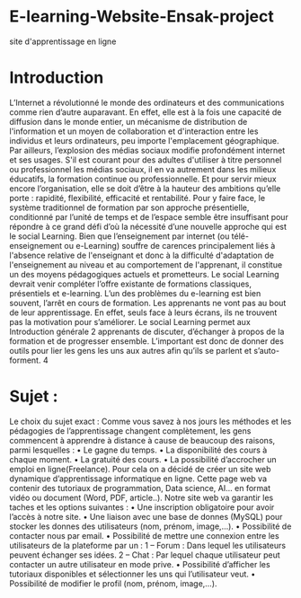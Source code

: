 # E-learning-Website-Ensak-project
site d'apprentissage en ligne
  
# Introduction
L’Internet a révolutionné le monde des ordinateurs et des communications comme rien
d’autre auparavant. En effet, elle est à la fois une capacité de diffusion dans le monde
entier, un mécanisme de distribution de l'information et un moyen de collaboration et
d'interaction entre les individus et leurs ordinateurs, peu importe l'emplacement
géographique. Par ailleurs, l’explosion des médias sociaux modifie profondément internet
et ses usages. S'il est courant pour des adultes d'utiliser à titre personnel ou professionnel
les médias sociaux, il en va autrement dans les milieux éducatifs, la formation continue ou
professionnelle. Et pour servir mieux encore l’organisation, elle se doit d’être à la hauteur
des ambitions qu’elle porte : rapidité, flexibilité, efficacité et rentabilité. Pour y faire face,
le système traditionnel de formation par son approche présentielle, conditionné par
l’unité de temps et de l’espace semble être insuffisant pour répondre à ce grand défi d’où
la nécessité d’une nouvelle approche qui est le social Learning. Bien que l’enseignement
par internet (ou télé-enseignement ou e-Learning) souffre de carences principalement liés
à l'absence relative de l'enseignant et donc à la difficulté d'adaptation de l'enseignement
au niveau et au comportement de l'apprenant, il constitue un des moyens pédagogiques
actuels et prometteurs. Le social Learning devrait venir compléter l’offre existante de
formations classiques, présentiels et e-learning. L’un des problèmes du e-learning est bien
souvent, l’arrêt en cours de formation. Les apprenants ne vont pas au bout de leur
apprentissage. En effet, seuls face à leurs écrans, ils ne trouvent pas la motivation pour
s’améliorer. Le social Learning permet aux Introduction générale 2 apprenants de
discuter, d’échanger à propos de la formation et de progresser ensemble. L’important est
donc de donner des outils pour lier les gens les uns aux autres afin qu’ils se parlent et
s’auto-forment.
4
# Sujet :
Le choix du sujet exact :
Comme vous savez à nos jours les méthodes et les pédagogies de l’apprentissage
changent complètement, les gens commencent à apprendre à distance à cause de
beaucoup des raisons, parmi lesquelles :
• Le gagne du temps.
• La disponibilité des cours à chaque moment.
• La gratuité des cours.
• La possibilité d’accrocher un emploi en ligne(Freelance).
Pour cela on a décidé de créer un site web dynamique d’apprentissage informatique en
ligne.
Cette page web va contenir des tutoriaux de programmation, Data science, AI... en format
vidéo ou document (Word, PDF, article..).
Notre site web va garantir les taches et les options suivantes :
• Une inscription obligatoire pour avoir l’accès à notre site.
• Une liaison avec une base de donnes (MySQL) pour stocker les donnes des
utilisateurs (nom, prénom, image,…).
• Possibilité de contacter nous par email.
• Possibilité de mettre une connexion entre les utilisateurs de la plateforme par un :
 1 – Forum : Dans lequel les utilisateurs peuvent échanger ses idées.
2 – Chat : Par lequel chaque utilisateur peut contacter un autre utilisateur en mode
prive.
• Possibilité d’afficher les tutoriaux disponibles et sélectionner les uns qui l’utilisateur
veut.
• Possibilité de modifier le profil (nom, prénom, image,…).
